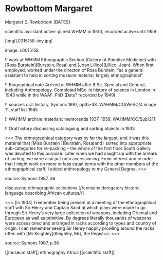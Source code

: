 



# Rowbottom Margaret


Margaret E. Rowbottom (DATES)

scientific assistant
active: joined WHMM in 1933, recorded active until 1959

[img[L0015158-tiny.jpg)

image: L0015158

!! work at WHMM
Ethnographic Section (Gallery of Primitive Medicine) with [Rosa Burstein](Burstein, Rosa) and [Joan Lillico](Lillico, Joan). When first employed, worked under the directon of Rosa Burstein, “as a general assistant to help in sorting museum material, largely ethnographical”.

!! Biographical note
Arrived at WHMM after B.Sc. Special and General, including Anthropology. Completed MSc. in history of science in London in 1943 while in the WAAF.  PhD (Date? recorded by 1949)

!! sources
oral history, Symons 1987, pp35-38. 
WAHMM/CO/Wel/C/4 image 11, staff list 1945

!! WAHMM archive materials:
memoranda 1937-1959, WAHMM/CO/Sub/211

!! Oral history
discussing cataloguing and sorting objects in 1933

<<<
The ethnographical category was by far the largest, and it was this material that [Miss Burstein ](Burstein, Rosa)and I sorted into appropriate sub-categories for re-packing – the whole of the first floor South Gallery was devoted to this purpose. Later when we had caught up with the arrears of sorting, we were also put onto accessioning. From interest and in order that I might work on more or less equal terms with the other members of the ethnographical staff, I added anthropology to my General Degree.
<<<

source: Symons 1987, 36

discussing ethnographic collections
[//contains derogatory historic language describing African cultures//]

<<<
[In 1934] I remember being present at a meeting of the ethnographical staff with Sir Henry and Captain Saint at which plans were made to go through Sir Henry’s very large collection of weapons, including Oriental and European as well as primitive. By degrees literally thousands of weapons were accessioned and arranged in racks according to types and country of origin. I can remember seeing Sir Henry happily prowling around the racks, often with [Mr Keighley](Keighley, Mr), the Registrar.
<<<

source: Symons 1987, p.36


[[museum staff]] ethnography Africa [[scientific staff]]